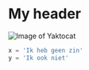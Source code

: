 # My header


![Image of Yaktocat](https://keyassets.timeincuk.net/inspirewp/live/wp-content/uploads/sites/34/2023/11/DES292.naples_travel.gettyimages_1007286274_credit_rudy_balasko_getty_images.jpg)

```python
x = 'Ik heb geen zin'
y = 'Ik ook niet'
```
